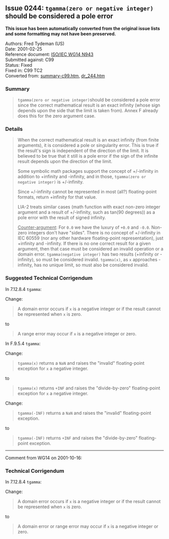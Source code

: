 ## Issue 0244: `tgamma(zero or negative integer)` should be considered a pole error

**This issue has been automatically converted from the original issue lists and some formatting may not have been preserved.**

Authors: Fred Tydeman (US)  
Date: 2001-02-25  
Reference document: [ISO/IEC WG14 N943](https://www.open-std.org/jtc1/sc22/wg14/www/docs/n943.txt)  
Submitted against: C99  
Status: Fixed  
Fixed in: C99 TC2  
Converted from: [summary-c99.htm](https://www.open-std.org/jtc1/sc22/wg14/www/docs/summary-c99.htm), [dr_244.htm](https://www.open-std.org/jtc1/sc22/wg14/www/docs/dr_244.htm)

### Summary

> `tgamma(zero or negative integer)`should be considered a pole error since the
> correct mathematical result is an exact infinity (whose sign depends upon the
> side that the limit is taken from). Annex F already does this for the zero
> argument case.

### Details

> When the correct mathematical result is an exact infinity (from finite
> arguments), it is considered a pole or singularity error. This is true if the
> result's sign is independent of the direction of the limit. It is believed to be
> true that it still is a pole error if the sign of the infinite result depends
> upon the direction of the limit.
>
> Some symbolic math packages support the concept of \+/-infinity in addition to
> \+infinity and -infinity, and in those, `tgamma(zero or negative integer)` is
> \+/-infinity.
>
> Since \+/-infinity cannot be represented in most (all?) floating-point formats,
> return \+infinity for that value.
>
> LIA-2 treats similar cases (math function with exact non-zero integer argument
> and a result of \+/-infinity, such as tan(90 degrees)) as a pole error with the
> result of signed infinity.
>
> <ins>Counter-argument</ins>: For `0.0` we have the luxury of `+0.0` and `-0.0`.
> Non-zero integers don't have "sides". There is no concept of \+/-infinity in IEC
> 60559 (nor any other hardware floating-point representation), just \+infinity
> and -infinity. If there is no one correct result for a given argument, then that
> case must be considered an invalid operation or a domain error. `tgamma(negative
> integer)` has two results (\+infinity or -infinity), so must be considered
> invalid. `tgamma(x)`, as `x` approaches -infinity, has no unique limit, so must
> also be considered invalid.

### Suggested Technical Corrigendum

In 7.12.8.4 `tgamma`:

Change:

> A domain error occurs if `x` is a negative integer or if the result cannot be
> represented when `x` is zero.

to

> A range error may occur if `x` is a negative integer or zero.

In F.9.5.4 `tgamma`:

Change:

> `tgamma(x)` returns a `NaN` and raises the "invalid" floating-point exception
> for `x` a negative integer.

to

> `tgamma(x)` returns `+INF` and raises the "divide-by-zero" floating-point
> exception for `x` a negative integer.

Change:

> `tgamma(-INF)` returns a `NaN` and raises the "invalid" floating-point
> exception.

to

> `tgamma(-INF)` returns `+INF` and raises the "divide-by-zero" floating-point
> exception.

---

Comment from WG14 on 2001-10-16:

### Technical Corrigendum

In 7.12.8.4 `tgamma`:

Change:

> A domain error occurs if `x` is a negative integer or if the result cannot be
> represented when `x` is zero.

to

> A domain error or range error may occur if `x` is a negative integer or zero.
